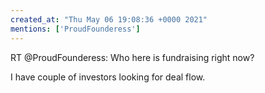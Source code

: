 ```yaml
---
created_at: "Thu May 06 19:08:36 +0000 2021"
mentions: ['ProudFounderess']
---
```


RT @ProudFounderess: Who here is fundraising right now?

I have couple of investors looking for deal flow.